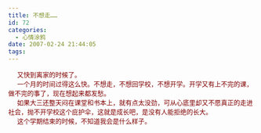```yaml
---
title: 不想走……
id: 72
categories:
  - 心情涂鸦
date: 2007-02-24 21:44:05
tags:
---
```


<div id="msgcns!DA984E57EDE76A7C!930" class="bvMsg"><div><font color="#800000" size="2">     又快到离家的时候了。</font></div>
<div><font color="#800000" size="2">     一个月的时间过得这么快。不想走，不想回学校，不想开学。开学又有上不完的课，做不完的事了，现在想起来都发愁。</font></div>
<div><font color="#800000" size="2">     如果大三还整天闷在课堂和书本上，就有点太没劲，可从心底里却又不愿真正的走进社会，抛不开学校这个庇护伞，这就是成长吧，是没有人能拒绝的长大。</font></div>
<div><font color="#800000" size="2">     这个学期结束的时候，不知道我会是什么样子。</font></div></div>